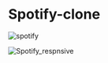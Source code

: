 ﻿# Spotify-clone
![spotify](https://github.com/user-attachments/assets/fe6c1883-7f55-4912-94d8-ea6149d938e1)

![Spotify_respnsive](https://github.com/user-attachments/assets/280a9e5a-b120-4ba0-aae5-397cae021d00)
